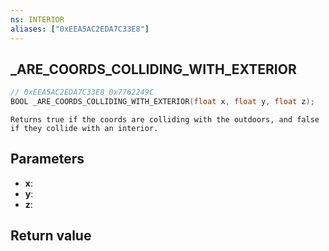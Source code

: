 ```yaml
---
ns: INTERIOR
aliases: ["0xEEA5AC2EDA7C33E8"]
---
```

## _ARE_COORDS_COLLIDING_WITH_EXTERIOR

```c
// 0xEEA5AC2EDA7C33E8 0x7762249C
BOOL _ARE_COORDS_COLLIDING_WITH_EXTERIOR(float x, float y, float z);
```

```
Returns true if the coords are colliding with the outdoors, and false if they collide with an interior.  
```

## Parameters
* **x**: 
* **y**: 
* **z**: 

## Return value
